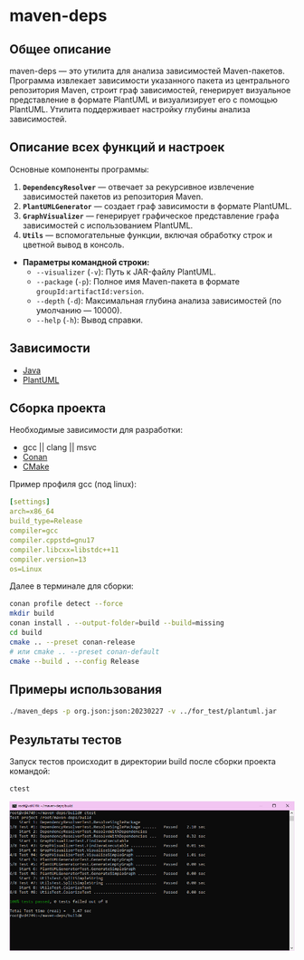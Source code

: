 # maven-deps

## Общее описание
maven-deps — это утилита для анализа зависимостей Maven-пакетов. Программа извлекает зависимости указанного пакета из центрального репозитория Maven, строит граф зависимостей, генерирует визуальное представление в формате PlantUML и визуализирует его с помощью PlantUML. Утилита поддерживает настройку глубины анализа зависимостей.

## Описание всех функций и настроек
Основные компоненты программы:
1. **`DependencyResolver`** — отвечает за рекурсивное извлечение зависимостей пакетов из репозитория Maven.
2. **`PlantUMLGenerator`** — создает граф зависимости в формате PlantUML.
3. **`GraphVisualizer`** — генерирует графическое представление графа зависимостей с использованием PlantUML.
4. **`Utils`** — вспомогательные функции, включая обработку строк и цветной вывод в консоль.
- **Параметры командной строки:**
  - `--visualizer` (`-v`): Путь к JAR-файлу PlantUML.
  - `--package` (`-p`): Полное имя Maven-пакета в формате `groupId:artifactId:version`.
  - `--depth` (`-d`): Максимальная глубина анализа зависимостей (по умолчанию — 10000).
  - `--help` (`-h`): Вывод справки.

## Зависимости 

- [Java](https://www.oracle.com/java/technologies/downloads/)
- [PlantUML](https://github.com/plantuml/plantuml/releases/download/v1.2024.8/plantuml.jar)

## Cборка проекта

Необходимые зависимости для разработки:
- gcc || clang || msvc
- [Conan](https://conan.io/downloads)
- [CMake](https://cmake.org/download/)

Пример профиля gcc (под linux):
```yml
[settings]
arch=x86_64
build_type=Release
compiler=gcc
compiler.cppstd=gnu17
compiler.libcxx=libstdc++11
compiler.version=13
os=Linux
```

Далее в терминале для сборки:
```bash
conan profile detect --force
mkdir build
conan install . --output-folder=build --build=missing
cd build
cmake .. --preset conan-release 
# или cmake .. --preset conan-default 
cmake --build . --config Release
```

## Примеры использования
```bash
./maven_deps -p org.json:json:20230227 -v ../for_test/plantuml.jar
```

## Результаты тестов
Запуск тестов происходит в директории build после сборки проекта командой:
```bash
ctest
```
![img](screenshots/test.png)
